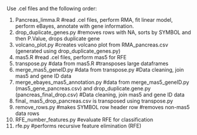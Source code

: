 Use .cel files and the following order:
1.	Pancreas_limma.R
  #read .cel files, perform RMA, fit linear model, perform eBayes, annotate with gene information.
2.	drop_duplicate_genes.py
  #removes rows with NA, sorts by SYMBOL and then P.Value, drops duplicate gene
3.	volcano_plot.py
  #creates volcano plot from RMA_pancreas.csv (generated using drop_duplicate_genes.py)
4.	mas5.R
  #read .cel files, perform mas5 for RFE
5.	transpose.py
  #data from mas5.R
  #transposes large dataframes
6.	merge_mas5_geneID.py
  #data from transpose.py
  #Data cleaning, join mas5 and gene ID data
7.	merge_ebayes_mas5_annotation.py
  #data from merge_mas5_geneID.py (mas5_gene_pancreas.csv) and drop_duplicate.gene.py (pancreas_final_drop.csv)
  #Data cleaning, join mas5 and gene ID data
8.	final_ mas5_drop_pancreas.csv is transposed using transpose.py
9.	remove_rows.py
  #makes SYMBOL row header row
  #removes non-mas5 data rows
10.	RFE_number_features.py
  #evaluate RFE for classification
11.	rfe.py
  #performs recursive feature elimination (RFE)
